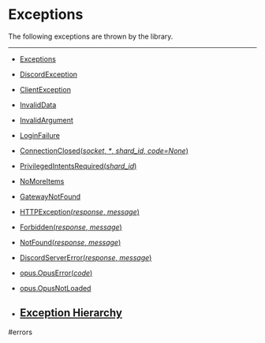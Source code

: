 # Exceptions [](https://discordpy.readthedocs.io/en/v1.7.3/api.html#exceptions)
The following exceptions are thrown by the library.

****

- [Exceptions](discord/Exceptions/Exceptions)
- [DiscordException](discord/Exceptions/DiscordException)
- [ClientException](discord/Exceptions/ClientException)
- [InvalidData](discord/Exceptions/InvalidData)
- [InvalidArgument](discord/Exceptions/InvalidArgument)
- [LoginFailure](discord/Exceptions/LoginFailure)
- [ConnectionClosed(_socket_, _*_, _shard_id_, _code=None_)](discord/Exceptions/ConnectionClosed)
- [PrivilegedIntentsRequired(_shard_id_)](discord/Exceptions/PrivilegedIntentsRequired)
- [NoMoreItems](discord/Exceptions/NoMoreItems)
- [GatewayNotFound](discord/Exceptions/GatewayNotFound)
- [HTTPException(_response_, _message_)](discord/Exceptions/HTTPException)
- [Forbidden(_response_, _message_)](discord/Exceptions/Forbidden)
- [NotFound(_response_, _message_)](discord/Exceptions/NotFound)
- [DiscordServerError(_response_, _message_)](discord/Exceptions/DiscordServerError)
- [opus.OpusError(_code_)](discord/Exceptions/opus.OpusError)
- [opus.OpusNotLoaded](discord/Exceptions/opus.OpusNotLoaded)

- ## [Exception Hierarchy](discord/Exceptions/Exception%20Hierarchy)


#errors 